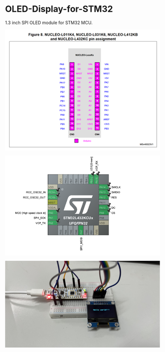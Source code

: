 # OLED-Display-for-STM32

1.3 inch SPI OLED module for STM32 MCU. 

![Nucleo L432KC](/images/Screenshot%202023-04-12%20204451.png "test")

![Project Pin Setting](/images/Screenshot%202024-04-23%20at%2020.43.27.png "test1")

![Result](/images/IMG_4833.jpeg "test2")